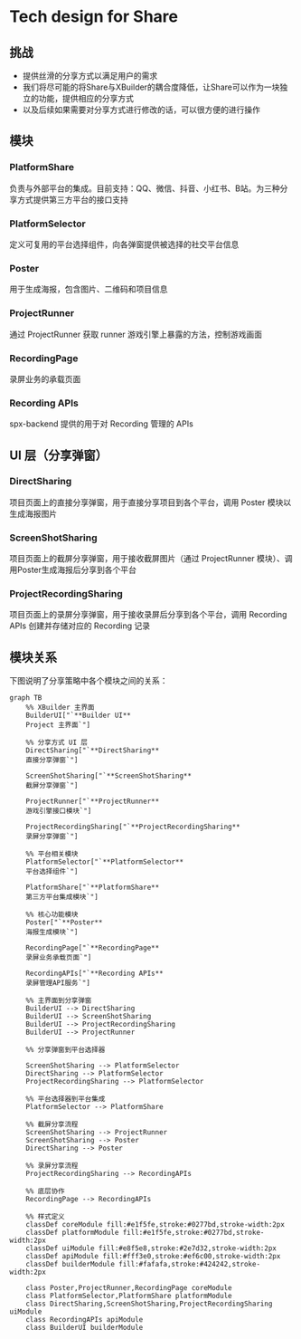 # Tech design for Share
## 挑战
* 提供丝滑的分享方式以满足用户的需求
* 我们将尽可能的将Share与XBuilder的耦合度降低，让Share可以作为一块独立的功能，提供相应的分享方式
* 以及后续如果需要对分享方式进行修改的话，可以很方便的进行操作

## 模块
### PlatformShare
负责与外部平台的集成。目前支持：QQ、微信、抖音、小红书、B站。为三种分享方式提供第三方平台的接口支持
### PlatformSelector
定义可复用的平台选择组件，向各弹窗提供被选择的社交平台信息
### Poster
用于生成海报，包含图片、二维码和项目信息
### ProjectRunner
通过 ProjectRunner 获取 runner 游戏引擎上暴露的方法，控制游戏画面
### RecordingPage
录屏业务的承载页面
### Recording APIs
spx-backend 提供的用于对 Recording 管理的 APIs


## UI 层（分享弹窗）
### DirectSharing
项目页面上的直接分享弹窗，用于直接分享项目到各个平台，调用 Poster 模块以生成海报图片
### ScreenShotSharing
项目页面上的截屏分享弹窗，用于接收截屏图片（通过 ProjectRunner 模块）、调用Poster生成海报后分享到各个平台
### ProjectRecordingSharing
项目页面上的录屏分享弹窗，用于接收录屏后分享到各个平台，调用 Recording APIs 创建并存储对应的 Recording 记录

## 模块关系
下图说明了分享策略中各个模块之间的关系：

```mermaid
graph TB
    %% XBuilder 主界面
    BuilderUI["`**Builder UI**
    Project 主界面`"]
    
    %% 分享方式 UI 层
    DirectSharing["`**DirectSharing**
    直接分享弹窗`"]
    
    ScreenShotSharing["`**ScreenShotSharing**
    截屏分享弹窗`"]

    ProjectRunner["`**ProjectRunner**
    游戏引擎接口模块`"]
    
    ProjectRecordingSharing["`**ProjectRecordingSharing**
    录屏分享弹窗`"]
    
    %% 平台相关模块
    PlatformSelector["`**PlatformSelector**
    平台选择组件`"]
    
    PlatformShare["`**PlatformShare**
    第三方平台集成模块`"]
    
    %% 核心功能模块
    Poster["`**Poster**
    海报生成模块`"]
    
    RecordingPage["`**RecordingPage**
    录屏业务承载页面`"]
    
    RecordingAPIs["`**Recording APIs**
    录屏管理API服务`"]
    
    %% 主界面到分享弹窗
    BuilderUI --> DirectSharing
    BuilderUI --> ScreenShotSharing  
    BuilderUI --> ProjectRecordingSharing
    BuilderUI --> ProjectRunner
    
    %% 分享弹窗到平台选择器
    
    ScreenShotSharing --> PlatformSelector
    DirectSharing --> PlatformSelector
    ProjectRecordingSharing --> PlatformSelector
    
    %% 平台选择器到平台集成
    PlatformSelector --> PlatformShare    
    
    %% 截屏分享流程  
    ScreenShotSharing --> ProjectRunner
    ScreenShotSharing --> Poster
    DirectSharing --> Poster
    
    %% 录屏分享流程
    ProjectRecordingSharing --> RecordingAPIs
    
    %% 底层协作
    RecordingPage --> RecordingAPIs
    
    %% 样式定义
    classDef coreModule fill:#e1f5fe,stroke:#0277bd,stroke-width:2px
    classDef platformModule fill:#e1f5fe,stroke:#0277bd,stroke-width:2px
    classDef uiModule fill:#e8f5e8,stroke:#2e7d32,stroke-width:2px
    classDef apiModule fill:#fff3e0,stroke:#ef6c00,stroke-width:2px
    classDef builderModule fill:#fafafa,stroke:#424242,stroke-width:2px
    
    class Poster,ProjectRunner,RecordingPage coreModule
    class PlatformSelector,PlatformShare platformModule
    class DirectSharing,ScreenShotSharing,ProjectRecordingSharing uiModule
    class RecordingAPIs apiModule
    class BuilderUI builderModule
```
